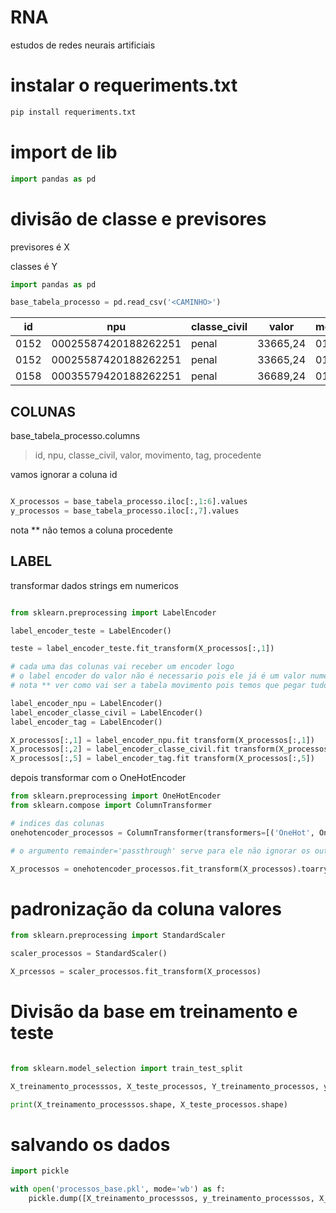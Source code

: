 # RNA
 estudos de redes neurais artificiais

# instalar o requeriments.txt
````cmd
pip install requeriments.txt
````

# import de lib
````python
import pandas as pd
````

# divisão de classe e previsores

previsores é X

classes é Y

````python
import pandas as pd

base_tabela_processo = pd.read_csv('<CAMINHO>')
````

| id   | npu                  | classe_civil | valor    | moviemnto | tipo_movimeto | tag        | procedente |
|------|----------------------|--------------|----------|-----------|---------------|------------|------------|
| 0152 | 00025587420188262251 | penal        | 33665,24 | 01115     |               | TJSP_civil | 1          |
| 0152 | 00025587420188262251 | penal        | 33665,24 | 01116     |               | TJSP_civil | 1          |
| 0158 | 00035579420188262251 | penal        | 36689,24 | 01185     |               | TJSP_civil | 0          |

## COLUNAS

base_tabela_processo.columns
> id, npu, classe_civil, valor, movimento, tag, procedente

vamos ignorar a coluna id

````python

X_processos = base_tabela_processo.iloc[:,1:6].values
y_processos = base_tabela_processo.iloc[:,7].values
````

nota ** não temos a coluna procedente  

## LABEL

transformar dados strings em numericos
````python

from sklearn.preprocessing import LabelEncoder

label_encoder_teste = LabelEncoder()

teste = label_encoder_teste.fit_transform(X_processos[:,1])

# cada uma das colunas vai receber um encoder logo
# o label encoder do valor não é necessario pois ele já é um valor numerico
# nota ** ver como vai ser a tabela movimento pois temos que pegar tudo

label_encoder_npu = LabelEncoder()
label_encoder_classe_civil = LabelEncoder()
label_encoder_tag = LabelEncoder()

X_processos[:,1] = label_encoder_npu.fit transform(X_processos[:,1])
X_processos[:,2] = label_encoder_classe_civil.fit transform(X_processos[:,2])
X_processos[:,5] = label_encoder_tag.fit transform(X_processos[:,5])

````

depois transformar com o OneHotEncoder

````python
from sklearn.preprocessing import OneHotEncoder
from sklearn.compose import ColumnTransformer

# indices das colunas
onehotencoder_processos = ColumnTransformer(transformers=[('OneHot', OneHotEncoder(), [1,2,5])], remainder='passthrough')

# o argumento remainder='passthrough' serve para ele não ignorar os outros indices numericos não listados

X_processos = onehotencoder_processos.fit_transform(X_processos).toarry()

````

# padronização da coluna valores

````python
from sklearn.preprocessing import StandardScaler

scaler_processos = StandardScaler()

X_prcessos = scaler_processos.fit_transform(X_processos)
````

# Divisão da base em treinamento e teste

````python

from sklearn.model_selection import train_test_split

X_treinamento_processsos, X_teste_processos, Y_treinamento_processos, y_teste_processos = train_test_split(X_processos, y_processos, test_size=0.30, random_state=0)

print(X_treinamento_processsos.shape, X_teste_processos.shape)
````

# salvando os dados

````python
import pickle

with open('processos_base.pkl', mode='wb') as f:
    pickle.dump([X_treinamento_processsos, y_treinamento_processsos, X_teste_processos, y_teste_processos], f)


````
